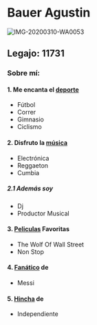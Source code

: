 # Bauer Agustin
![IMG-20200310-WA0053](https://user-images.githubusercontent.com/80929538/111888710-c614ac80-89bd-11eb-9463-b9d133e36492.jpg "Agustin Bauer riendose en París")
## Legajo: 11731
 ### Sobre mí:
#### 1. Me encanta el [deporte](https://www.youtube.com/watch?v=mm2RnkU-fas)
- Fútbol
- Correr
- Gimnasio
- Ciclismo
#### 2. Disfruto la [música](https://www.youtube.com/watch?v=wbZZy9yogg8)
- Electrónica
- Reggaeton
- Cumbia
##### 2.1 Además soy
- Dj
- Productor Musical
#### 3. [Peliculas](https://www.youtube.com/watch?v=rCz3BnLmjtk) Favoritas
- The Wolf Of Wall Street
- Non Stop
#### 4. [Fanático](https://www.youtube.com/watch?v=fLVDnqCnnWs) de
- Messi
#### 5. [Hincha](https://www.youtube.com/watch?v=joPE7Qu1Yzs) de
- Independiente
